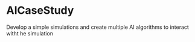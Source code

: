 # AICaseStudy
Develop a simple simulations and create multiple AI algorithms to interact witht he simulation
